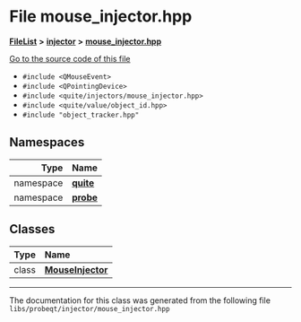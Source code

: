 

# File mouse\_injector.hpp



[**FileList**](files.md) **>** [**injector**](dir_91fe3d89382dfb9ec1070f72fd853fa0.md) **>** [**mouse\_injector.hpp**](probeqt_2injector_2mouse__injector_8hpp.md)

[Go to the source code of this file](probeqt_2injector_2mouse__injector_8hpp_source.md)



* `#include <QMouseEvent>`
* `#include <QPointingDevice>`
* `#include <quite/injectors/mouse_injector.hpp>`
* `#include <quite/value/object_id.hpp>`
* `#include "object_tracker.hpp"`













## Namespaces

| Type | Name |
| ---: | :--- |
| namespace | [**quite**](namespacequite.md) <br> |
| namespace | [**probe**](namespacequite_1_1probe.md) <br> |


## Classes

| Type | Name |
| ---: | :--- |
| class | [**MouseInjector**](classquite_1_1probe_1_1MouseInjector.md) <br> |



















































------------------------------
The documentation for this class was generated from the following file `libs/probeqt/injector/mouse_injector.hpp`

